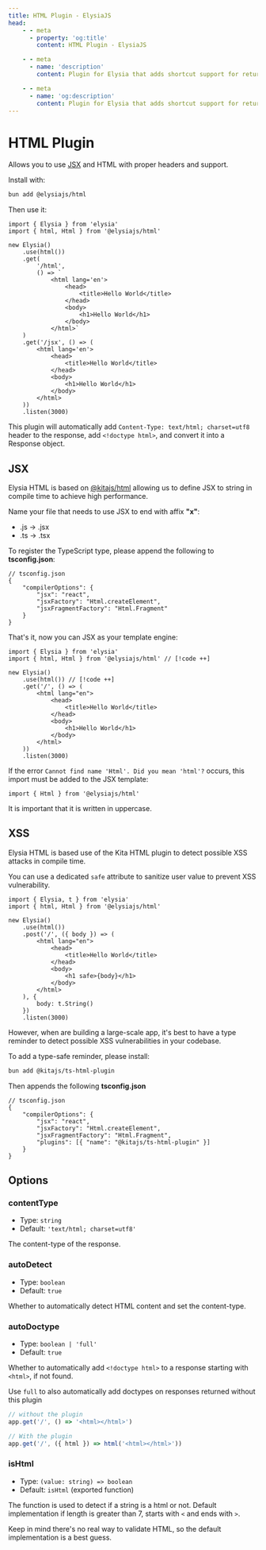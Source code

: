 ```yaml
---
title: HTML Plugin - ElysiaJS
head:
    - - meta
      - property: 'og:title'
        content: HTML Plugin - ElysiaJS

    - - meta
      - name: 'description'
        content: Plugin for Elysia that adds shortcut support for returning HTML in the Elysia server. Start by installing the plugin with "bun add @elysiajs/html".

    - - meta
      - name: 'og:description'
        content: Plugin for Elysia that adds shortcut support for returning HTML in the Elysia server. Start by installing the plugin with "bun add @elysiajs/html".
---
```


# HTML Plugin

Allows you to use [JSX](#jsx) and HTML with proper headers and support.

Install with:

```bash
bun add @elysiajs/html
```

Then use it:

```tsx
import { Elysia } from 'elysia'
import { html, Html } from '@elysiajs/html'

new Elysia()
    .use(html())
    .get(
        '/html',
        () => `
            <html lang='en'>
                <head>
                    <title>Hello World</title>
                </head>
                <body>
                    <h1>Hello World</h1>
                </body>
            </html>`
    )
    .get('/jsx', () => (
        <html lang='en'>
            <head>
                <title>Hello World</title>
            </head>
            <body>
                <h1>Hello World</h1>
            </body>
        </html>
    ))
    .listen(3000)
```

This plugin will automatically add `Content-Type: text/html; charset=utf8` header to the response, add `<!doctype html>`, and convert it into a Response object.

## JSX
Elysia HTML is based on [@kitajs/html](https://github.com/kitajs/html) allowing us to define JSX to string in compile time to achieve high performance.

Name your file that needs to use JSX to end with affix **"x"**:
- .js -> .jsx
- .ts -> .tsx

To register the TypeScript type, please append the following to **tsconfig.json**:
```jsonc
// tsconfig.json
{
    "compilerOptions": {
        "jsx": "react",
        "jsxFactory": "Html.createElement",
        "jsxFragmentFactory": "Html.Fragment"
    }
}
```

That's it, now you can JSX as your template engine:
```tsx
import { Elysia } from 'elysia'
import { html, Html } from '@elysiajs/html' // [!code ++]

new Elysia()
    .use(html()) // [!code ++]
    .get('/', () => (
        <html lang="en">
            <head>
                <title>Hello World</title>
            </head>
            <body>
                <h1>Hello World</h1>
            </body>
        </html>
    ))
    .listen(3000)
```

If the error `Cannot find name 'Html'. Did you mean 'html'?` occurs, this import must be added to the JSX template:
```tsx
import { Html } from '@elysiajs/html'
```

It is important that it is written in uppercase.

## XSS
Elysia HTML is based use of the Kita HTML plugin to detect possible XSS attacks in compile time.

You can use a dedicated `safe` attribute to sanitize user value to prevent XSS vulnerability.
```tsx
import { Elysia, t } from 'elysia'
import { html, Html } from '@elysiajs/html'

new Elysia()
    .use(html())
    .post('/', ({ body }) => (
        <html lang="en">
            <head>
                <title>Hello World</title>
            </head>
            <body>
                <h1 safe>{body}</h1>
            </body>
        </html>
    ), {
        body: t.String()
    })
    .listen(3000)
```

However, when are building a large-scale app, it's best to have a type reminder to detect possible XSS vulnerabilities in your codebase.

To add a type-safe reminder, please install:
```sh
bun add @kitajs/ts-html-plugin
```

Then appends the following **tsconfig.json**
```jsonc
// tsconfig.json
{
    "compilerOptions": {
        "jsx": "react",
        "jsxFactory": "Html.createElement",
        "jsxFragmentFactory": "Html.Fragment",
        "plugins": [{ "name": "@kitajs/ts-html-plugin" }]
    }
}
```

## Options

### contentType

-   Type: `string`
-   Default: `'text/html; charset=utf8'`

The content-type of the response.

### autoDetect

-   Type: `boolean`
-   Default: `true`

Whether to automatically detect HTML content and set the content-type.

### autoDoctype

-   Type: `boolean | 'full'`
-   Default: `true`

Whether to automatically add `<!doctype html>` to a response starting with `<html>`, if not found.

Use `full` to also automatically add doctypes on responses returned without this plugin

```ts
// without the plugin
app.get('/', () => '<html></html>')

// With the plugin
app.get('/', ({ html }) => html('<html></html>'))
```

### isHtml

-   Type: `(value: string) => boolean`
-   Default: `isHtml` (exported function)

The function is used to detect if a string is a html or not. Default implementation if length is greater than 7, starts with `<` and ends with `>`.

Keep in mind there's no real way to validate HTML, so the default implementation is a best guess.
